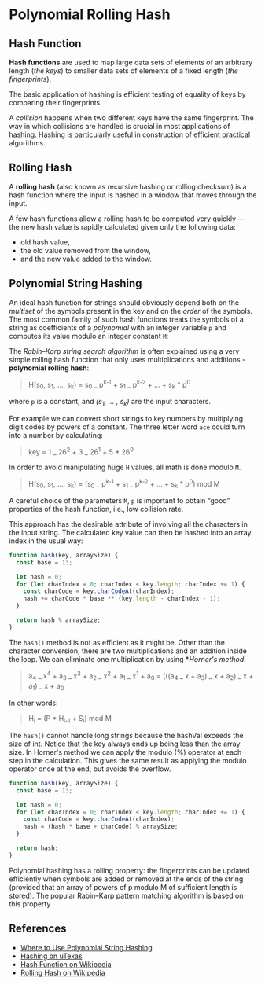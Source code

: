 # Polynomial Rolling Hash

## Hash Function

**Hash functions** are used to map large data sets of elements of an arbitrary
length (_the keys_) to smaller data sets of elements of a fixed length
(_the fingerprints_).

The basic application of hashing is efficient testing of equality of keys by
comparing their fingerprints.

A _collision_ happens when two different keys have the same fingerprint. The way
in which collisions are handled is crucial in most applications of hashing.
Hashing is particularly useful in construction of efficient practical algorithms.

## Rolling Hash

A **rolling hash** (also known as recursive hashing or rolling checksum) is a hash
function where the input is hashed in a window that moves through the input.

A few hash functions allow a rolling hash to be computed very quickly — the new
hash value is rapidly calculated given only the following data:

- old hash value,
- the old value removed from the window,
- and the new value added to the window.

## Polynomial String Hashing

An ideal hash function for strings should obviously depend both on the _multiset_ of
the symbols present in the key and on the _order_ of the symbols. The most common
family of such hash functions treats the symbols of a string as coefficients of
a _polynomial_ with an integer variable `p` and computes its value modulo an
integer constant `M`:

The _Rabin–Karp string search algorithm_ is often explained using a very simple
rolling hash function that only uses multiplications and
additions - **polynomial rolling hash**:

> H(s<sub>0</sub>, s<sub>1</sub>, ..., s<sub>k</sub>) = s<sub>0</sub> _ p<sup>k-1</sup> + s<sub>1</sub> _ p<sup>k-2</sup> + ... + s<sub>k</sub> \* p<sup>0</sup>

where `p` is a constant, and _(s<sub>1</sub>, ... , s<sub>k</sub>)_ are the input
characters.

For example we can convert short strings to key numbers by multiplying digit codes by
powers of a constant. The three letter word `ace` could turn into a number
by calculating:

> key = 1 _ 26<sup>2</sup> + 3 _ 26<sup>1</sup> + 5 \* 26<sup>0</sup>

In order to avoid manipulating huge `H` values, all math is done modulo `M`.

> H(s<sub>0</sub>, s<sub>1</sub>, ..., s<sub>k</sub>) = (s<sub>0</sub> _ p<sup>k-1</sup> + s<sub>1</sub> _ p<sup>k-2</sup> + ... + s<sub>k</sub> \* p<sup>0</sup>) mod M

A careful choice of the parameters `M`, `p` is important to obtain “good”
properties of the hash function, i.e., low collision rate.

This approach has the desirable attribute of involving all the characters in the
input string. The calculated key value can then be hashed into an array index in
the usual way:

```javascript
function hash(key, arraySize) {
  const base = 13;

  let hash = 0;
  for (let charIndex = 0; charIndex < key.length; charIndex += 1) {
    const charCode = key.charCodeAt(charIndex);
    hash += charCode * base ** (key.length - charIndex - 1);
  }

  return hash % arraySize;
}
```

The `hash()` method is not as efficient as it might be. Other than the
character conversion, there are two multiplications and an addition inside
the loop. We can eliminate one multiplication by using \*_Horner's method_:

> a<sub>4</sub> _ x<sup>4</sup> + a<sub>3</sub> _ x<sup>3</sup> + a<sub>2</sub> _ x<sup>2</sup> + a<sub>1</sub> _ x<sup>1</sup> + a<sub>0</sub> = (((a<sub>4</sub> _ x + a<sub>3</sub>) _ x + a<sub>2</sub>) _ x + a<sub>1</sub>) _ x + a<sub>0</sub>

In other words:

> H<sub>i</sub> = (P \* H<sub>i-1</sub> + S<sub>i</sub>) mod M

The `hash()` cannot handle long strings because the hashVal exceeds the size of
int. Notice that the key always ends up being less than the array size.
In Horner's method we can apply the modulo (%) operator at each step in the
calculation. This gives the same result as applying the modulo operator once at
the end, but avoids the overflow.

```javascript
function hash(key, arraySize) {
  const base = 13;

  let hash = 0;
  for (let charIndex = 0; charIndex < key.length; charIndex += 1) {
    const charCode = key.charCodeAt(charIndex);
    hash = (hash * base + charCode) % arraySize;
  }

  return hash;
}
```

Polynomial hashing has a rolling property: the fingerprints can be updated
efficiently when symbols are added or removed at the ends of the string
(provided that an array of powers of p modulo M of sufficient length is stored).
The popular Rabin–Karp pattern matching algorithm is based on this property

## References

- [Where to Use Polynomial String Hashing](https://www.mii.lt/olympiads_in_informatics/pdf/INFOL119.pdf)
- [Hashing on uTexas](https://www.cs.utexas.edu/~mitra/csSpring2017/cs313/lectures/hash.html)
- [Hash Function on Wikipedia](https://en.wikipedia.org/wiki/Hash_function)
- [Rolling Hash on Wikipedia](https://en.wikipedia.org/wiki/Rolling_hash)
